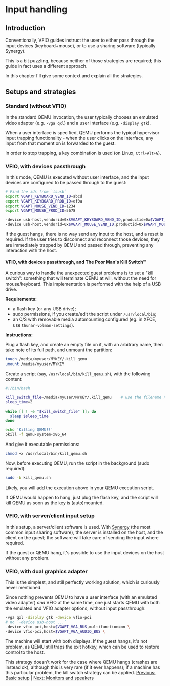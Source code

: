 # Input handling

## Introduction

Conventionally, VFIO guides instruct the user to either pass through the input devices (keyboard+mouse), or to use a sharing software (typically Synergy).

This is a bit puzzling, because neither of those strategies are required; this guide in fact uses a different approach.

In this chapter I'll give some context and explain all the strategies.

## Setups and strategies

### Standard (without VFIO)

In the standard QEMU invocation, the user typically chooses an emulated video adapter (e.g. `-vga qxl`) and a user interface (e.g. `-display gtk`).

When a user interface is specified, QEMU performs the typical hypervisor input trapping functionality - when the user clicks on the interface, any input from that moment on is forwarded to the guest.

In order to stop trapping, a key combination is used (on Linux, `Ctrl+Alt+G`).

### VFIO, with devices passthrough

In this mode, QEMU is executed without user interface, and the input devices are configured to be passed through to the guest:

```sh
# Find the ids from `lsusb`
export VGAPT_KEYBOARD_VEND_ID=abcd
export VGAPT_KEYBOARD_PROD_ID=ef0a
export VGAPT_MOUSE_VEND_ID=1234
export VGAPT_MOUSE_PROD_ID=5678

-device usb-host,vendorid=0x$VGAPT_KEYBOARD_VEND_ID,productid=0x$VGAPT_KEYBOARD_PROD_ID \
-device usb-host,vendorid=0x$VGAPT_MOUSE_VEND_ID,productid=0x$VGAPT_MOUSE_PROD_ID \
```

If the guest hangs, there is no way send any input to the host, and a reset is required. If the user tries to disconnect and reconnect those devices, they are immediately trapped by QEMU and passed through, preventing any interaction with the host.

#### VFIO, with devices passthrough, and The Poor Man's Kill Switch™

A curious way to handle the unexpected guest problems is to set a "kill switch": something that will terminate QEMU at will, without the need for mouse/keyboard. This implementation is performed with the help of a USB drive.

**Requirements:**

- a flash key (or any USB drive);
- sudo permissions, if you create/edit the script under `/usr/local/bin`;
- an O/S with removable media automounting configured (eg. in XFCE, use `thunar-volman-settings`).

**Instructions:**

Plug a flash key, and create an empty file on it, with an arbitrary name, then take note of its full path, and unmount the partition:

```sh
touch /media/myuser/MYKEY/.kill_qemu
umount /media/myuser/MYKEY
```

Create a script (say, `/usr/local/bin/kill_qemu.sh`), with the following content:

```sh
#!/bin/bash

kill_switch_file=/media/myuser/MYKEY/.kill_qemu    # use the filename noted above
sleep_time=2

while [[ ! -e "$kill_switch_file" ]]; do
  sleep $sleep_time
done

echo 'Killing QEMU!!'
pkill -f qemu-system-x86_64
```

And give it executable permissions:

```sh
chmod +x /usr/local/bin/kill_qemu.sh
```

Now, before executing QEMU, run the script in the background (sudo required):

```sh
sudo -b kill_qemu.sh
```

Likely, you will add the execution above in your QEMU execution script.

If QEMU would happen to hang, just plug the flash key, and the script will kill QEMU as soon as the key is (auto)mounted.

### VFIO, with server/client input setup

In this setup, a server/client software is used. With [Synergy](https://symless.com/synergy) (the most common input sharing software), the server is installed on the host, and the client on the guest; the software will take care of sending the input where required.

If the guest or QEMU hang, it's possible to use the input devices on the host without any problem.

### VFIO, with dual graphics adapter

This is the simplest, and still perfectly working solution, which is curiously never mentioned.

Since nothing prevents QEMU to have a user interface (with an emulated video adapter) *and* VFIO at the same time, one just starts QEMU with both the emulated and VFIO adapter options, without input passthrough:

```sh
-vga qxl -display gtk -device vfio-pci
# no `-device usb-host ...`
-device vfio-pci,host=$VGAPT_VGA_BUS,multifunction=on \
-device vfio-pci,host=$VGAPT_VGA_AUDIO_BUS \
```

The machine will start with both displays. If the guest hangs, it's not problem, as QEMU still traps the exit hotkey, which can be used to restore control to the host.

This strategy doesn't work for the case where QEMU hangs (crashes are instead ok), although this is very rare (if it ever happens); if a machine has this particular problem, the kill switch strategy can be applied.
[Previous: Basic setup](3_BASIC_SETUP.md) | [Next: Monitors and speakers](5_MONITORS_AND_SPEAKERS.md)
